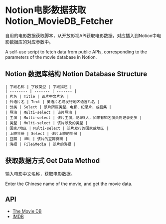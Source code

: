 # Notion电影数据获取 Notion_MovieDB_Fetcher 

自用的电影数据获取脚本，从开放影视API获取电影数据，对应插入到Notion中电影数据库的对应参数中。

A self-use script to fetch data from public APIs, corresponding to the parameters of the movie database in Notion.

## Notion 数据库结构 Notion Database Structure

    | 字段名称 | 字段类型 | 字段描述 |
    | -------- | ------- | ------- |
    | 片名 | Title | 该片中文片名 |
    | 外语片名 | Text | 英语片名或发行地区语言片名 |
    | 分类 | Select | 该片所属类型，电影、纪录片、或剧集 |
    | 导演 | Multi-select | 该片导演 |
    | 主演 | Multi-select | 该片主演，记录5人，如果有知名演员则记录更多 |
    | 类型 | Multi-select | 该片涉及的类型 |
    | 国家/地区 | Multi-select | 该片发行的国家或地区 |
    | 上映年份 | Select | 该片上映的年份 |
    | 豆瓣 | URL | 该片的豆瓣页面 |
    | 海报 | File&Media | 该片的海报 |

## 获取数据方式 Get Data Method

输入电影中文名称，获取电影数据。

Enter the Chinese name of the movie, and get the movie data.

## API

- [The Movie DB](https://www.themoviedb.org/documentation/api)
- [IMDB](https://developer.imdb.com/)
